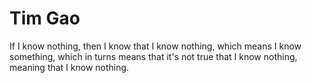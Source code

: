 # Tim Gao

If I know nothing, then I know that I know nothing, which means I know something, which in turns means that it's not true that I know nothing, meaning that I know nothing.
